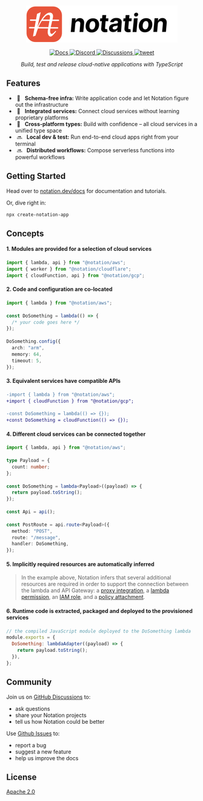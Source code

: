 <br />

<p align="center">
  <a href="https://www.notation.dev">
    <picture>
      <source media="(prefers-color-scheme: dark)" srcset=".github/assets/notation-logo-dark.svg">
      <source media="(prefers-color-scheme: light)" srcset=".github/assets/notation-logo.svg">
      <img alt="Notation Logo" src=".github/assets/notation-logo.svg">
    </picture>
  </a>
</p>

<p align="center">
  <a href="https://www.notation.dev/docs/">
    <img alt="Docs" src="https://img.shields.io/badge/docs-get%20started-brightgreen"/>
  </a>
  <a href="https://discord.gg/mGzDWShPzm">
    <img alt="Discord" src="https://img.shields.io/discord/1154880135678406676">
  </a>
  <a href="https://github.com/notationhq/notation/discussions">
    <img alt="Discussions" src="https://img.shields.io/github/discussions/notationhq/notation"/>
  </a>
  <a href="https://twitter.com/intent/tweet?url=https://www.notation.dev">
    <img alt="tweet" src="https://img.shields.io/twitter/url/http/shields.io.svg?style=social"/>
  </a>
</p>

<p align="center"><em>Build, test and release cloud-native applications with TypeScript</em></p>

## Features

- &nbsp;🧩&nbsp;&nbsp; **Schema-free infra:** Write application code and let Notation figure out the infrastructure
- &nbsp;🔗&nbsp;&nbsp; **Integrated services:** Connect cloud services without learning proprietary platforms
- &nbsp;🤝&nbsp;&nbsp; **Cross-platform types:** Build with confidence – all cloud services in a unified type space
- &nbsp;🔜&nbsp;&nbsp; **Local dev & test:** Run end-to-end cloud apps right from your terminal
- &nbsp;🔜&nbsp;&nbsp; **Distributed workflows:** Compose serverless functions into powerful workflows

## Getting Started

Head over to [notation.dev/docs](https://notation.dev/docs) for documentation and tutorials.

Or, dive right in:

```sh
npx create-notation-app
```

## Concepts

#### 1. Modules are provided for a selection of cloud services

```ts
import { lambda, api } from "@notation/aws";
import { worker } from "@notation/cloudflare";
import { cloudFunction, api } from "@notation/gcp";
```

#### 2. Code and configuration are co-located

```ts
import { lambda } from "@notation/aws";

const DoSomething = lambda(() => {
  /* your code goes here */
});

DoSomething.config({
  arch: "arm",
  memory: 64,
  timeout: 5,
});
```

#### 3. Equivalent services have compatible APIs

```diff
-import { lambda } from "@notation/aws";
+import { cloudFunction } from "@notation/gcp";

-const DoSomething = lambda(() => {});
+const DoSomething = cloudFunction(() => {});
```

#### 4. Different cloud services can be connected together

```ts
import { lambda, api } from "@notation/aws";

type Payload = {
  count: number;
};

const DoSomething = lambda<Payload>((payload) => {
  return payload.toString();
});

const Api = api();

const PostRoute = api.route<Payload>({
  method: "POST",
  route: "/message",
  handler: DoSomething,
});
```

#### 5. Implicitly required resources are automatically inferred

> In the example above, Notation infers that several additional resources are required in order to support the connection between the lambda and API Gateway: a [proxy integration](https://docs.aws.amazon.com/apigateway/latest/developerguide/api-gateway-set-up-simple-proxy.html), a [lambda permission](https://docs.aws.amazon.com/AWSCloudFormation/latest/UserGuide/aws-resource-lambda-permission.html), an [IAM role](https://docs.aws.amazon.com/lambda/latest/dg/lambda-intro-execution-role.html), and a [policy attachment](https://docs.aws.amazon.com/aws-managed-policy/latest/reference/AWSLambdaBasicExecutionRole.html).

#### 6. Runtime code is extracted, packaged and deployed to the provisioned services

```js
// the compiled JavaScript module deployed to the DoSomething lambda
module.exports = {
  DoSomething: lambdaAdapter((payload) => {
    return payload.toString();
  }),
};
```

## Community

Join us on [GitHub Discussions](https://github.com/notationhq/notation/discussions) to:

- ask questions
- share your Notation projects
- tell us how Notation could be better

Use [Github Issues](https://github.com/notationhq/notation/issues/new) to:

- report a bug
- suggest a new feature
- help us improve the docs

## License

[Apache 2.0](https://choosealicense.com/licenses/apache-2.0/)

